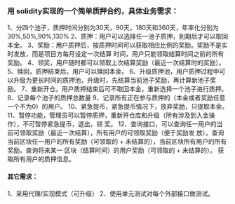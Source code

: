 ### 用 solidity实现的一个简单质押合约，具体业务需求：
1、分四个池⼦，质押时间分别为30天，90天，180天和360天，年率化分别为30%,50%,90%,130%
2、质押：⽤户可以选择任⼀池⼦质押，到期后才可以取回本⾦。
3、奖励：⽤户质押后，按质押时间可以获取相应⽐例的奖励。奖励不是实时发放，⽽是项⽬⽅每⽉设定⼀次结算
时间，⽤户只能领取结算时间之前的所有奖励。
4、领奖，⽤户随时都可以领取上次结算奖励（最近⼀次结算时的奖励）。
5、赎回，质押结束后，⽤户可以赎回本⾦。
6、升级质押池，⽤户质押过程中可以升级为更⻓时间的质押池，升级时，先结算当前池⼦奖励，再计算新池⼦奖
励。
7、重新开仓。⽤户质押结束后可不取回本⾦，重新选择⼀个池⼦进⾏质押。
8、记录每个池⼦的质押总数量
9、记录所有正在参与质押的（本⾦或者奖励任意⼀个不为0）的⽤户。
10、紧急提币，紧急提币情况下，放弃奖励，只提取本⾦。
11、暂停功能，管理员可以暂停质押，重新开仓库和升级（所有涉及到⼊⾦操作），不可暂停紧急提币，退出，领
奖。
12、查询接⼝，可以查询任⼀⽤户的当前可领取奖励（最近⼀次结算），所有⽤户的可领取奖励（便于奖励发
放）。查询当前区块任⼀⽤户的所有奖励（可领取的 + 未结算的），当前区块所有⽤户的所有奖励。查询将来某⼀
区块（结算时间）的⽤户奖励（可领取的 + 未结算的）。 获取所有⽤户的质押信息。
#### 其它需求：
1、采⽤代理/实现模式（可升级）
2、使⽤单元测试对每个外部接⼝做测试。